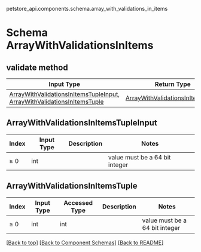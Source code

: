 petstore_api.components.schema.array_with_validations_in_items
# Schema ArrayWithValidationsInItems

## validate method
Input Type | Return Type | Notes
------------ | ------------- | -------------
[ArrayWithValidationsInItemsTupleInput](#arraywithvalidationsinitemstupleinput), [ArrayWithValidationsInItemsTuple](#arraywithvalidationsinitemstuple) | [ArrayWithValidationsInItemsTuple](#arraywithvalidationsinitemstuple) |

## ArrayWithValidationsInItemsTupleInput
Index | Input Type | Description | Notes
------------- | ------------- | ------------- | -------------
≥ 0 | int |  | value must be a 64 bit integer

## ArrayWithValidationsInItemsTuple
Index | Input Type | Accessed Type | Description | Notes
------------- | ------------- | ------------- | ------------- | -------------
≥ 0 | int | int |  | value must be a 64 bit integer

[[Back to top]](#top) [[Back to Component Schemas]](../../../README.md#Component-Schemas) [[Back to README]](../../../README.md)
